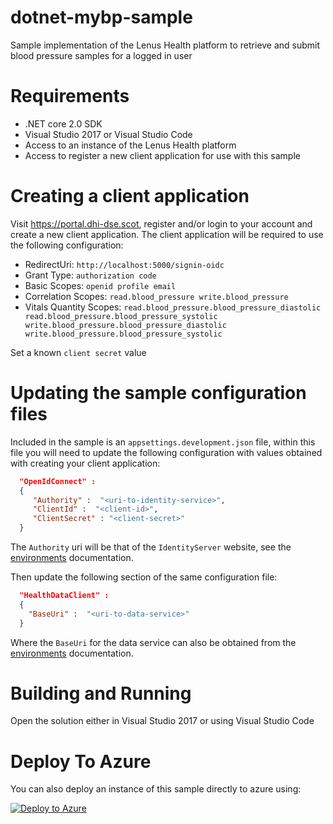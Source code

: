# dotnet-mybp-sample
Sample implementation of the Lenus Health platform to retrieve and submit blood pressure samples for a logged in user

# Requirements

- .NET core 2.0 SDK
- Visual Studio 2017 or Visual Studio Code
- Access to an instance of the Lenus Health platform
- Access to register a new client application for use with this sample

# Creating a client application

Visit https://portal.dhi-dse.scot, register and/or login to your account and create a new client application.  The client application will be required to use the following configuration:

- RedirectUri: `http://localhost:5000/signin-oidc`
- Grant Type: `authorization code`
- Basic Scopes: `openid profile email`
- Correlation Scopes: `read.blood_pressure write.blood_pressure`
- Vitals Quantity Scopes: `read.blood_pressure.blood_pressure_diastolic read.blood_pressure.blood_pressure_systolic write.blood_pressure.blood_pressure_diastolic write.blood_pressure.blood_pressure_systolic`

Set a known `client secret` value

# Updating the sample configuration files

Included in the sample is an `appsettings.development.json` file, within this file you will need to update the following configuration with values obtained with creating your client application:

```json
  "OpenIdConnect" : 
  {
     "Authority" :  "<uri-to-identity-service>",
     "ClientId" :  "<client-id>",
     "ClientSecret" : "<client-secret>"
  } 
```

The `Authority` uri will be that of the `IdentityServer` website, see the [environments](https://github.com/lenushealth/docs/blob/master/environment.md) documentation.

Then update the following section of the same configuration file:

```json
  "HealthDataClient" : 
  {
    "BaseUri" :  "<uri-to-data-service>"
  }
```

Where the `BaseUri` for the data service can also be obtained from the [environments](https://github.com/lenushealth/docs/blob/master/environment.md) documentation.

# Building and Running

Open the solution either in Visual Studio 2017 or using Visual Studio Code

# Deploy To Azure

You can also deploy an instance of this sample directly to azure using:

[![Deploy to Azure](http://azuredeploy.net/deploybutton.png)](https://azuredeploy.net/)
